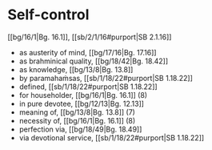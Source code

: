# Self-control

[[bg/16/1|Bg. 16.1]], [[sb/2/1/16#purport|SB 2.1.16]]

* as austerity of mind, [[bg/17/16|Bg. 17.16]]
* as brahminical quality, [[bg/18/42|Bg. 18.42]]
* as knowledge, [[bg/13/8|Bg. 13.8]]
* by paramahaṁsas, [[sb/1/18/22#purport|SB 1.18.22]]
* defined, [[sb/1/18/22#purport|SB 1.18.22]]
* for householder, [[bg/16/1|Bg. 16.1]] (8)
* in pure devotee, [[bg/12/13|Bg. 12.13]]
* meaning of, [[bg/13/8|Bg. 13.8]] (7)
* necessity of, [[bg/16/1|Bg. 16.1]] (8)
* perfection via, [[bg/18/49|Bg. 18.49]]
* via devotional service, [[sb/1/18/22#purport|SB 1.18.22]]
